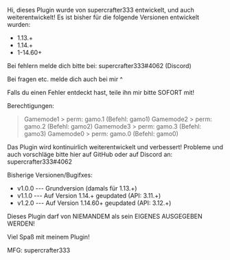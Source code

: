 Hi,
dieses Plugin wurde von supercrafter333 entwickelt, und auch weiterentwickelt!
Es ist  bisher für die folgende Versionen entwickelt wurden:
- 1.13.+
- 1.14.+
- 1-14.60+



Bei fehlern melde dich bitte bei: supercrafter333#4062  (Discord)

Bei fragen etc. melde dich auch bei mir ^


Falls du einen Fehler entdeckt hast, teile ihn mir bitte SOFORT mit!

Berechtigungen:
> Gamemode1 >  perm: gamo.1 (Befehl: gamo1)
> Gamemode2 >  perm: gamo.2 (Befehl: gamo2)
> Gamemode3 >  perm: gamo.3 (Befehl: gamo3)
> Gamemode0 >  perm: gamo.0 (Befehl: gamo0)



Das Plugin wird kontinuirlich weiterentwickelt und verbessert! Probleme und auch vorschläge bitte hier auf GitHub oder auf Discord an: supercrafter333#4062

Bisherige Versionen/Bugifxes:
- v1.0.0 --- Grundversion (damals für 1.13.+)
- v1.1.0 --- Auf Version 1.14.+ geupdated (API: 3.11.+)
- v1.2.0 --- Auf Version 1.14.60+ geupdated (API: 3.12.+)



Dieses Plugin darf von NIEMANDEM als sein EIGENES AUSGEGEBEN WERDEN!






Viel Spaß mit meinem Plugin! 

MFG: supercrafter333